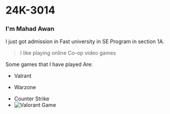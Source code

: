 # 24K-3014

### I'm  Mahad Awan

 I just got admission in Fast university in SE Program in section 1A.
 
> I like playing online Co-op video games<br/>

 Some games that I have played Are:<br/>
- Valrant
* Warzone
+ Counter Strike
+ ![Valorant Game](https://cdn1.epicgames.com/offer/cbd5b3d310a54b12bf3fe8c41994174f/EGS_VALORANT_RiotGames_S1_2560x1440-5eff1895cb16cfb2bbbaaef1f6e90223)
